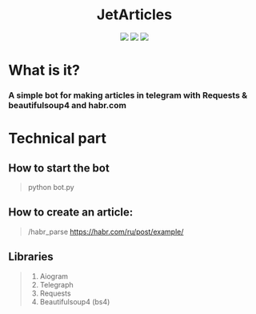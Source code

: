 <h1 align="center">JetArticles</h1>

<p align="center">
<img src="https://img.shields.io/github/downloads/6IXK1LL/JetArticles/total">
<img src="https://img.shields.io/github/license/6IXK1LL/JetArticles?style=flat">
<img src="https://img.shields.io/github/stars/6IXK1LL/JetArticles">
</p>

# What is it?

### A simple bot for making articles in telegram with Requests & beautifulsoup4 and habr.com


# Technical part

## How to start the bot
> python bot.py

## How to create an article:
> /habr_parse https://habr.com/ru/post/example/

## Libraries
> 1. Aiogram
> 2. Telegraph
> 3. Requests
> 4. Beautifulsoup4 (bs4)